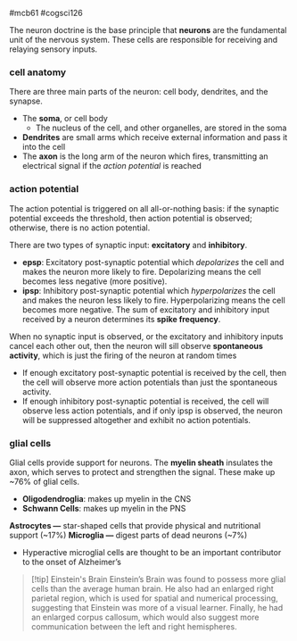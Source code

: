 #mcb61 #cogsci126 

The neuron doctrine is the base principle that **neurons** are the fundamental unit of the nervous system. These cells are responsible for receiving and relaying sensory inputs.
### cell anatomy
There are three main parts of the neuron: cell body, dendrites, and the synapse.
- The **soma**, or cell body
	- The nucleus of the cell, and other organelles, are stored in the soma
- **Dendrites** are small arms which receive external information and pass it into the cell
- The **axon** is the long arm of the neuron which fires, transmitting an electrical signal if the *action potential* is reached

### action potential
The action potential is triggered on all all-or-nothing basis: if the synaptic potential exceeds the threshold, then action potential is observed; otherwise, there is no action potential.

There are two types of synaptic input: **excitatory** and **inhibitory**. 
- **epsp**: Excitatory post-synaptic potential which *depolarizes* the cell and makes the neuron more likely to fire. Depolarizing means the cell becomes less negative (more positive).
- **ipsp**: Inhibitory post-synaptic potential which *hyperpolarizes* the cell and makes the neuron less likely to fire. Hyperpolarizing means the cell becomes more negative.
The sum of excitatory and inhibitory input received by a neuron determines its **spike frequency**.

When no synaptic input is observed, or the excitatory and inhibitory inputs cancel each other out, then the neuron will sill observe **spontaneous activity**, which is just the firing of the neuron at random times
- If enough excitatory post-synaptic potential is received by the cell, then the cell will observe more action potentials than just the spontaneous activity.
- If enough inhibitory post-synaptic potential is received, the cell will observe less action potentials, and if only ipsp is observed, the neuron will be suppressed altogether and exhibit no action potentials.


### glial cells
Glial cells provide support for neurons. The **myelin sheath** insulates the axon, which serves to protect and strengthen the signal. These make up ~76% of glial cells.
- **Oligodendroglia**: makes up myelin in the CNS
- **Schwann Cells**: makes up myelin in the PNS

**Astrocytes —** star-shaped cells that provide physical and nutritional support (~17%)
**Microglia —** digest parts of dead neurons (~7%)
- Hyperactive microglial cells are thought to be an important contributor to the onset of Alzheimer’s

>[!tip] Einstein's Brain
>Einstein’s Brain was found to possess more glial cells than the average human brain. He also had an enlarged right parietal region, which is used for spatial and numerical processing, suggesting that Einstein was more of a visual learner. Finally, he had an enlarged corpus callosum, which would also suggest more communication between the left and right hemispheres.